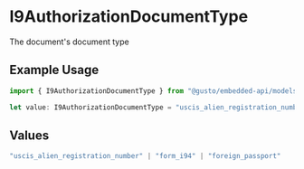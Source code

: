 # I9AuthorizationDocumentType

The document's document type

## Example Usage

```typescript
import { I9AuthorizationDocumentType } from "@gusto/embedded-api/models/components";

let value: I9AuthorizationDocumentType = "uscis_alien_registration_number";
```

## Values

```typescript
"uscis_alien_registration_number" | "form_i94" | "foreign_passport"
```